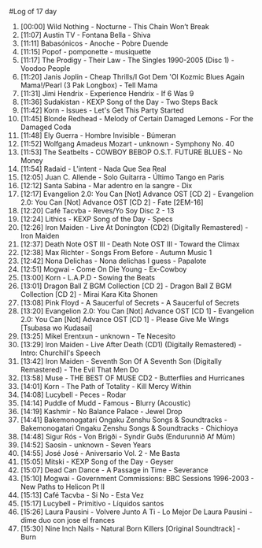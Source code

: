 #Log of 17 day

1. [00:00] Wild Nothing - Nocturne - This Chain Won’t Break
1. [11:07] Austin TV - Fontana Bella - Shiva
1. [11:11] Babasónicos - Anoche - Pobre Duende
1. [11:15] Popof - pomponette - musiquette
1. [11:17] The Prodigy - Their Law - The Singles 1990-2005 (Disc 1) - Voodoo People
1. [11:20] Janis Joplin - Cheap Thrills/I Got Dem 'Ol Kozmic Blues Again Mama!/Pearl (3 Pak Longbox) - Tell Mama
1. [11:31] Jimi Hendrix - Experience Hendrix - If 6 Was 9
1. [11:36] Sudakistan - KEXP Song of the Day - Two Steps Back
1. [11:42] Korn - Issues - Let's Get This Party Started
1. [11:45] Blonde Redhead - Melody of Certain Damaged Lemons - For the Damaged Coda
1. [11:48] Ely Guerra - Hombre Invisible - Búmeran
1. [11:52] Wolfgang Amadeus Mozart - unknown - Symphony No. 40
1. [11:53] The Seatbelts - COWBOY BEBOP O.S.T. FUTURE BLUES - No Money
1. [11:54] Radaid - L'intent - Nada Que Sea Real
1. [12:05] Juan C. Allende - Solo Guitarra - Último Tango en Paris
1. [12:12] Santa Sabina - Mar adentro en la sangre - Dix
1. [12:17] Evangelion 2.0: You Can [Not] Advance OST [CD 2] - Evangelion 2.0: You Can [Not] Advance OST [CD 2] - Fate [2EM-16]
1. [12:20] Café Tacvba - Reves/Yo Soy Disc 2 - 13
1. [12:24] Lithics - KEXP Song of the Day - Specs
1. [12:26] Iron Maiden - Live At Donington (CD2) (Digitally Remastered) - Iron Maiden
1. [12:37] Death Note OST III - Death Note OST III - Toward the Climax
1. [12:38] Max Richter - Songs From Before - Autumn Music 1
1. [12:42] Nona Delichas - Nona delichas I guess - Papalote
1. [12:51] Mogwai - Come On Die Young - Ex-Cowboy
1. [13:00] Korn - L.A.P.D - Sowing the Beats
1. [13:01] Dragon Ball Z BGM Collection [CD 2] - Dragon Ball Z BGM Collection [CD 2] - Mirai Kara Kita Shonen
1. [13:08] Pink Floyd - A Saucerful of Secrets - A Saucerful of Secrets
1. [13:20] Evangelion 2.0: You Can [Not] Advance OST [CD 1] - Evangelion 2.0: You Can [Not] Advance OST [CD 1] - Please Give Me Wings [Tsubasa wo Kudasai]
1. [13:25] Mikel Erentxun - unknown - Te Necesito
1. [13:29] Iron Maiden - Live After Death (CD1) (Digitally Remastered) - Intro: Churchill's Speech
1. [13:42] Iron Maiden - Seventh Son Of A Seventh Son (Digitally Remastered) - The Evil That Men Do
1. [13:58] Muse - THE BEST OF MUSE CD2 - Butterflies and Hurricanes
1. [14:01] Korn - The Path of Totality - Kill Mercy Within
1. [14:08] Lucybell - Peces - Rodar
1. [14:14] Puddle of Mudd - Famous - Blurry (Acoustic)
1. [14:19] Kashmir - No Balance Palace - Jewel Drop
1. [14:41] Bakemonogatari Ongaku Zenshu Songs & Soundtracks - Bakemonogatari Ongaku Zenshu Songs & Soundtracks - Chichioya
1. [14:48] Sigur Rós - Von Brigði - Syndir Guðs (Endurunnið Af Múm)
1. [14:52] Saosin - unknown - Seven Years
1. [14:55] José José - Aniversario Vol. 2 - Me Basta
1. [15:05] Mitski - KEXP Song of the Day - Geyser
1. [15:07] Dead Can Dance - A Passage in Time - Severance
1. [15:10] Mogwai - Government Commissions: BBC Sessions 1996-2003 - New Paths to Helicon Pt II
1. [15:13] Café Tacvba - Si No - Esta Vez
1. [15:17] Lucybell - Primitivo - Líquidos santos
1. [15:26] Laura Pausini - Volvere Junto A Ti - Lo Mejor De Laura Pausini - dime duo con jose el frances
1. [15:30] Nine Inch Nails - Natural Born Killers [Original Soundtrack] - Burn
